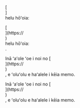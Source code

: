 [<br host>]<br action>helu hōʻoia:<br code>

[<br host>](https://<br host>)<br action>helu hōʻoia:<br code>.

Inā ʻaʻole ʻoe i noi no [<br host>](https://<br host>)<br action>, e ʻoluʻolu e haʻalele i kēia memo.

Inā ʻaʻole ʻoe i noi no [<br host>](https://<br host>)<br action>, e ʻoluʻolu e haʻalele i kēia memo.
